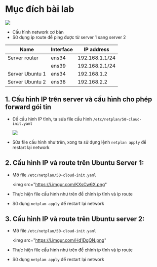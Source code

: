 # Mục đích bài lab
  <img src="https://i.imgur.com/lqQ1krV.png">
  
- Cấu hình network cơ bản
- Sử dụng ip route để ping được từ server 1 sang server 2

| Name | Interface |IP address| 
|--------------|-------|------|
| Server router | ens34 | 192.168.1.1/24 |
|  | ens39 | 192.168.2.1/24 | 
| Server Ubuntu 1 | ens34 | 192.168.1.2 | 
| Server Ubuntu 2 | ens38 | 192.168.2.2 |


## 1. Cấu hình IP trên server và cấu hình cho phép forward gói tin
- Để cấu hình IP tĩnh, ta sửa file cấu hình `/etc/netplan/50-cloud-init.yaml`

    <img src="https://i.imgur.com/6bdBmOr.png">
  
- Sửa file cấu hình như trên, xong ta sử dụng lệnh `netplan apply` để restart lại network

## 2. Cấu hình IP và route trên Ubuntu Server 1:
- Mở file `/etc/netplan/50-cloud-init.yaml`


    <img src="https://i.imgur.com/KXsCw6X.png"

- Thực hiện file cấu hình như trên để chỉnh ip tĩnh và ip route
- Sử dụng `netplan apply` để restart lại network

## 3. Cấu hình IP và route trên Ubuntu server 2:
- Mở file `/etc/netplan/50-cloud-init.yaml`

  <img src="https://i.imgur.com/Hd1DgQN.png"

- Thực hiện file cấu hình như trên để chỉnh ip tĩnh và ip route
- Sử dụng `netplan apply` để restart lại network


